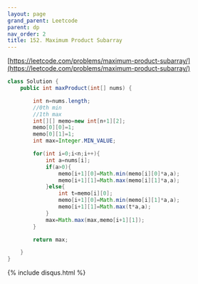 ```yaml
---
layout: page 
grand_parent: Leetcode 
parent: dp 
nav_order: 2 
title: 152. Maximum Product Subarray
---
```


[https://leetcode.com/problems/maximum-product-subarray/](https://leetcode.com/problems/maximum-product-subarray/)

```java
class Solution {
    public int maxProduct(int[] nums) {

        int n=nums.length;
        //0th min
        //1th max
        int[][] memo=new int[n+1][2];
        memo[0][0]=1;
        memo[0][1]=1;
        int max=Integer.MIN_VALUE;

        for(int i=0;i<n;i++){
            int a=nums[i];
            if(a>0){
                memo[i+1][0]=Math.min(memo[i][0]*a,a);
                memo[i+1][1]=Math.max(memo[i][1]*a,a);
            }else{
                int t=memo[i][0];
                memo[i+1][0]=Math.min(memo[i][1]*a,a);
                memo[i+1][1]=Math.max(t*a,a);
            }
            max=Math.max(max,memo[i+1][1]);
        }

        return max;

    }
}
```

{% include disqus.html %}
